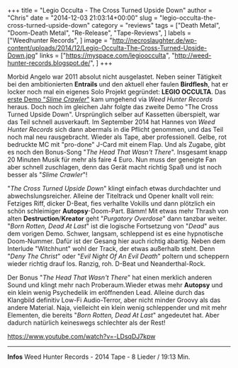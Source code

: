 +++
title = "Legio Occulta - The Cross Turned Upside Down"
author = "Chris"
date = "2014-12-03 21:03:14+00:00"
slug = "legio-occulta-the-cross-turned-upside-down"
category = "reviews"
tags = ["Death Metal", "Doom-Death Metal", "Re-Release", "Tape-Reviews", ]
labels = ["Weedhunter Records", ]
image = "http://necroslaughter.de/wp-content/uploads/2014/12/Legio-Occulta-The-Cross-Turned-Upside-Down.jpg"
links = ["https://myspace.com/legioocculta", "http://weed-hunter-records.blogspot.de/", ]
+++

Morbid Angelo war 2011 absolut nicht ausgelastet. Neben seiner Tätigkeit bei den ambitionierten **Entrails** und den aktuell eher faulen **Birdflesh**, hat er locker noch mal ein eigenes Solo Projekt gegründet: **LEGIO OCCULTA**. Das <a href="http://necroslaughter.de/2012/06/legio-occulta-slime-crawler/">erste Demo "_Slime Crawler_"</a> kam umgehend via _Weed Hunter Records_ heraus. Doch noch im gleichen Jahr folgte das zweite Demo "The Cross Turned Upside Down". Ursprünglich selber auf Kassetten überspielt, war das Teil schnell ausverkauft. Im September 2014 hat Hannes von _Weed Hunter Records_ sich dann abermals in die Pflicht genommen, und das Teil noch mal neu rausgebracht. Wieder als Tape, aber professionell. Gelbe, rot bedruckte MC mit "pro-done" J-Card mit einem Flap. Und als Zugabe, gibt es noch den Bonus-Song "_The Head That Wasn't There_". Insgesamt knapp 20 Minuten Musik für mehr als faire 4 Euro. Nun muss der geneigte Fan aber schnell zuschlagen, denn das Gerät macht richtig Spaß und ist noch besser als "_Slime Crawler_"!

"_The Cross Turned Upside Down_" klingt einfach etwas durchdachter und abwechslungsreicher. Alleine der Titeltrack und Opener knallt voll rein: Fetziges Riff, dicker D-Beat, fies verhallte Vokills und dann plötzlich ein schön schleimiger **Autopsy**-Doom-Part. Bämm! Mit etwas mehr Thrash von alten **Destruction**/**Kreator** geht "_Purgatory Overdose_" dann tanzbar weiter.
"_Born Rotten, Dead At Last_" ist die logische Fortsetzung von "_Dead_" aus dem vorigen Demo. Schwer, langsam, schleppend ist es eine hypnotische Doom-Nummer. Dafür ist der Gesang hier auch richtig abartig. Neben dem Interlude "Witchhunt" wohl der Track, der etwas außerhalb steht. Denn "_Deny The Christ_" oder "_Evil Night Of An Evil Death_" poltern und scheppern wieder richtig drauf los. Ranzig, roh. D-Beat und Neanderthal-Rock.

Der Bonus "_The Head That Wasn't There_" hat einen merklich anderen Sound und klingt mehr nach Proberaum.Wieder etwas mehr **Autopsy** und ein klein wenig Psychedelik im eröffnenden Lead. Alleine durch das Klangbild definitiv Low-Fi Audio-Terror, aber nicht minder Groovy als das andere Material. Naja, vielleicht ein klein wenig schleppender und mit mehr Elementen, die bereits "_Born Rotten, Dead At Last_" angedeutet hat. Aber dadurch natürlich keineswegs schlechter als der Rest!

https://www.youtube.com/watch?v=-LDsqDJ7kpw



---
**Infos**
Weed Hunter Records - 2014
Tape - 8 Lieder / 19:13 Min.
